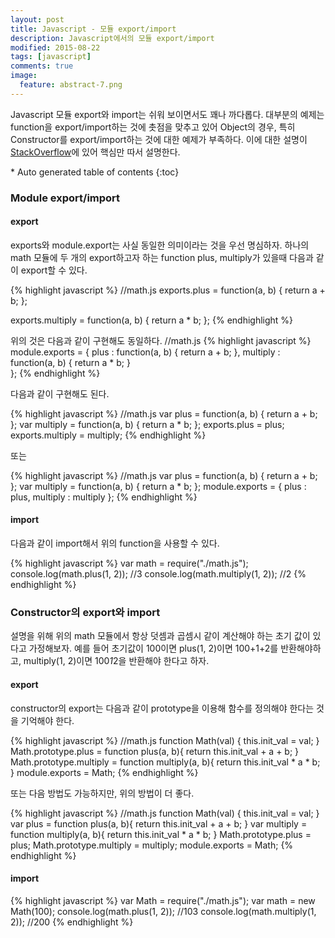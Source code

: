```yaml
---
layout: post
title: Javascript - 모듈 export/import 
description: Javascript에서의 모듈 export/import 
modified: 2015-08-22
tags: [javascript]
comments: true
image:
  feature: abstract-7.png
---
```


Javascript 모듈 export와 import는 쉬워 보이면서도 꽤나 까다롭다. 대부분의 예제는 function을 export/import하는 것에 촛점을 맞추고 있어 Object의 경우, 특히 Constructor를 export/import하는 것에 대한 예제가 부족하다.
이에 대한 설명이 [StackOverflow](http://stackoverflow.com/questions/20534702/node-js-use-of-module-exports-as-a-constructor)에 있어 핵심만 따서 설명한다.
 

<section id="table-of-contents" class="toc">
<div id="drawer" markdown="1">
*  Auto generated table of contents
{:toc}
</div>
</section><!-- /#table-of-contents -->

 
### Module export/import

#### export

exports와 module.export는 사실 동일한 의미이라는 것을 우선 명심하자. 하나의 math 모듈에 두 개의 export하고자 하는 function plus, multiply가 있을때 다음과 같이 export할 수 있다. 

{% highlight javascript %}
//math.js
exports.plus = function(a, b) {
  return a + b;
};
   
exports.multiply = function(a, b) {
  return a * b;
};
{% endhighlight %}

위의 것은 다음과 같이 구현해도 동일하다. 
//math.js
{% highlight javascript %}
module.exports = {
	plus : function(a, b) {
	  return a + b;
	}, 
	multiply : function(a, b) {
	  return a * b;
	}	
};
{% endhighlight %}


다음과 같이 구현해도 된다. 

{% highlight javascript %}
//math.js
 var plus = function(a, b) {
  return a + b;
};
var multiply = function(a, b) {
  return a * b;
};
exports.plus = plus;
exports.multiply = multiply;
{% endhighlight %}

또는 

{% highlight javascript %}
//math.js
 var plus = function(a, b) {
  return a + b;
};
var multiply = function(a, b) {
  return a * b;
};
module.exports = {
	plus : plus, 
	multiply : multiply
};
{% endhighlight %}


#### import

다음과 같이 import해서 위의 function을 사용할 수 있다. 

{% highlight javascript %}
var math = require("./math.js");
console.log(math.plus(1, 2)); //3
console.log(math.multiply(1, 2)); //2
{% endhighlight %}

### Constructor의 export와 import

설명을 위해 위의 math 모듈에서 항상 덧셈과 곱셈시 같이 계산해야 하는 초기 값이 있다고 가정해보자. 
예를 들어 초기값이 100이면 plus(1, 2)이면 100+1+2를 반환해야하고, multiply(1, 2)이면 100*1*2을 반환해야 한다고 하자. 

#### export

constructor의 export는 다음과 같이 prototype을 이용해 함수를 정의해야 한다는 것을 기억해야 한다. 

{% highlight javascript %}
//math.js
function Math(val) {
  this.init_val = val;
}
Math.prototype.plus = function plus(a, b){
	return this.init_val + a + b;
}
Math.prototype.multiply = function multiply(a, b){
	return this.init_val * a * b;
}
module.exports = Math;
{% endhighlight %}

또는 다음 방법도 가능하지만, 위의 방법이 더 좋다. 

{% highlight javascript %}
//math.js
function Math(val) {
    this.init_val = val;
}
var plus = function plus(a, b){
    return this.init_val + a + b;
}
var multiply = function multiply(a, b){
    return this.init_val * a * b;
}
Math.prototype.plus = plus;
Math.prototype.multiply = multiply;
module.exports = Math;
{% endhighlight %}

#### import

{% highlight javascript %}
var Math = require("./math.js");
var math = new Math(100);
console.log(math.plus(1, 2)); //103
console.log(math.multiply(1, 2)); //200
{% endhighlight %}
